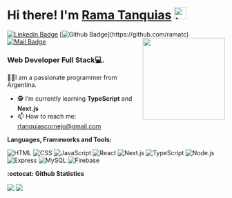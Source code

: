 # Hi there! I'm [Rama Tanquias](https://www.linkedin.com/in/ramiro-tanquias/) <img src="https://user-images.githubusercontent.com/1303154/88677602-1635ba80-d120-11ea-84d8-d263ba5fc3c0.gif" width='28' alt="hi">

[![Linkedin Badge](https://img.shields.io/badge/-Ramiro-0e76a8?style=flat&labelColor=0e76a8&logo=linkedin&logoColor=white)](https://www.linkedin.com/in/ramiro-tanquias/) 
[![Github Badge](https://img.shields.io/badge/-ramatc-rgb(36,%2041,%2046)?style=flat&labelColor=rgb(36,%2041,%2046)&logo=github&logoColor=white)](https://github.com/ramatc)
[![Mail Badge](https://img.shields.io/badge/-rtanquiascornejo-c0392b?style=flat&labelColor=c0392b&logo=gmail&logoColor=white)](mailto:rtanquiascornejo@gmail.com)
<img align='right' src='https://user-images.githubusercontent.com/5713670/87202985-820dcb80-c2b6-11ea-9f56-7ec461c497c3.gif' width='190'>

### Web Developer Full Stack💻.

💪🏼I am a passionate programmer from Argentina.
- 🕵 I’m currently learning **TypeScript** and **Next.js**
- 📫 How to reach me: rtanquiascornejo@gmail.com <br>

**Languages, Frameworks and Tools:**  &nbsp;

![HTML](https://img.shields.io/badge/-HTML-E34F26?style=for-the-badge&logo=html5&logoColor=fafafa)
![CSS](https://img.shields.io/badge/-CSS-1572B6?style=for-the-badge&logo=css3&logoColor=fafafa)
![JavaScript](https://img.shields.io/badge/-JavaScript-F7DF1E?style=for-the-badge&logo=javascript&logoColor=333)
![React](https://img.shields.io/badge/-React-61DAFB?style=for-the-badge&logo=react&logoColor=333)
![Next.js](https://img.shields.io/badge/-next.js-000?style=for-the-badge&logo=next.js&logoColor=fff)
![TypeScript](https://img.shields.io/badge/-TypeScript-3178c6?style=for-the-badge&logo=typescript&logoColor=fafafa)
![Node.js](https://img.shields.io/badge/-Node.js-339933?style=for-the-badge&logo=node.js&logoColor=FAFAFA)
![Express](https://img.shields.io/badge/-Express-FAFAFA?style=for-the-badge&logo=express&logoColor=333)
![MySQL](https://img.shields.io/badge/-MYSQL-00618b?style=for-the-badge&logo=mysql&logoColor=fafafa)
![Firebase](https://img.shields.io/badge/-Firebase-0396de?style=for-the-badge&logo=Firebase&logoColor=f5820c)

**:octocat: Github Statistics**
<p>
    <img align="center" src="https://github-readme-stats.vercel.app/api?username=ramatc&hide=contribs,prs&theme=tokyonight&show_icons=true"/>
    <img align="center" src="https://github-readme-stats.vercel.app/api/top-langs/?username=ramatc&layout=compact&theme=tokyonight"/>
</p>
